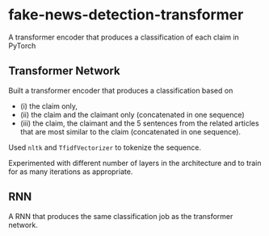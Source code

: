 # fake-news-detection-transformer
A transformer encoder that produces a classification of each claim in PyTorch


## Transformer Network
Built a transformer encoder that produces a classification based on 
 - (i) the claim only, 
 - (ii) the claim and the claimant only (concatenated in one sequence)
 - (iii) the claim, the claimant and the 5 sentences from the related articles that are most similar to the claim (concatenated in one sequence). 

Used `nltk` and `TfidfVectorizer` to tokenize the sequence. 

Experimented with different number of layers in the architecture and to train for as many iterations as appropriate. 

## RNN
A RNN that produces the same classification job as the transformer network.

